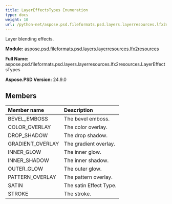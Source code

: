 ```yaml
---
title: LayerEffectsTypes Enumeration
type: docs
weight: 10
url: /python-net/aspose.psd.fileformats.psd.layers.layerresources.lfx2resources/layereffectstypes/
---
```


Layer blending effects.

**Module:** [aspose.psd.fileformats.psd.layers.layerresources.lfx2resources](/psd/python-net/aspose.psd.fileformats.psd.layers.layerresources.lfx2resources/)

**Full Name:** aspose.psd.fileformats.psd.layers.layerresources.lfx2resources.LayerEffectsTypes

**Aspose.PSD Version:** 24.9.0

## **Members**
| **Member name** | **Description** |
| :- | :- |
| BEVEL_EMBOSS | The bevel emboss. |
| COLOR_OVERLAY | The color overlay. |
| DROP_SHADOW | The drop shadow. |
| GRADIENT_OVERLAY | The gradient overlay. |
| INNER_GLOW | The inner glow. |
| INNER_SHADOW | The inner shadow. |
| OUTER_GLOW | The outer glow. |
| PATTERN_OVERLAY | The pattern overlay. |
| SATIN | The satin Effect Type. |
| STROKE | The stroke. |
